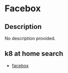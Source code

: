 # Facebox

## Description

No description provided.

## k8 at home search

- [facebox](https://nanne.dev/k8s-at-home-search/#/facebox)
